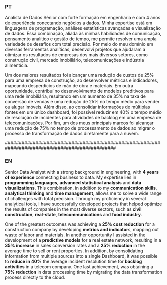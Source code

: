 
### PT

Analista de Dados Sênior com forte formação em engenharia e com 4 anos de experiência conectando negócios a dados. Minha expertise está em linguagens de programação, análises estatísticas avançadas e visualização de dados. Essa combinação, aliada às minhas habilidades de comunicação, pensamento analítico e gestão de tempo, me permite resolver uma ampla variedade de desafios com total precisão. Por meio do meu domínio em diversas ferramentas analíticas, desenvolvi projetos que ajudaram a otimizar os resultados de empresas dos mais diversos setores, como construção civil, mercado imobiliário, telecomunicações e indústria alimentícia.

Um dos maiores resultados foi alcançar uma redução de custos de 25% para uma empresa de construção, ao desenvolver métricas e indicadores, mapeando desperdícios de mão de obra e materiais. Em outra oportunidade, contribuí no desenvolvimento de modelos preditivos para uma rede imobiliária, resultando em um aumento de 35% na taxa de conversão de vendas e uma redução de 25% no tempo médio para vender ou alugar imóveis. Além disso, ao consolidar informações de múltiplas fontes em um único dashboard, foi possível reduzir em 40% o tempo médio de resolução de incidentes para atividades de backlog em uma empresa de telecomunicações. Por fim, um dos meus principais marcos foi alcançar uma redução de 75% no tempo de processamento de dados ao migrar o processo de transformação de dados diretamente para a nuvem.

################################################################################################

### EN

Senior Data Analyst with a strong background in engineering, with **4 years of experience** connecting business to data. My expertise lies in **programming languages**, **advanced statistical analysis** and **data visualizations**. This combination, in addition to my **communication skills**, **analytical thinking** and **time management**, allows me to solve a wide range of challenges with total precision. Through my proficiency in several analytical tools, I have successfully developed projects that helped optimize the results of companies in the most diverse sectors, such as **civil construction**, **real-state**, **telecommunications** and **food industry**.

One of the greatest outcomes was achieving a **25% cost reduction** for a construction company by developing **metrics and indicator**s, mapping out waste of labor and materials. In another opportunity I assisted in the development of a **predictive models** for a real estate network, resulting in a **35% increase** in sales conversion rates and a **25% reduction** in the average time to sell or rent properties. In addition, by consolidating information from multiple sources into a single Dashboard, it was possible to **reduce in 40%** the average incident resolution time for **backlog activities** in a telecom company. One last achievement, was obtaining a **75% reduction** in data processing time by migrating the data transformation process directly to the cloud.
